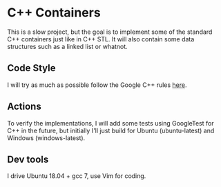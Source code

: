 # C++ Containers
This is a slow project, but the goal is to implement some of the standard C++ containers just like in C++ STL. It will also contain some data structures such as a linked list or whatnot.
## Code Style
I will try as much as possible follow the Google C++ rules [here](https://google.github.io/styleguide/cppguide.html).
## Actions
To verify the implementations, I will add some tests using GoogleTest for C++ in the future, but initially I'll just build for Ubuntu (ubuntu-latest) and Windows (windows-latest).

## Dev tools
I drive Ubuntu 18.04 + gcc 7, use Vim for coding.
